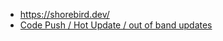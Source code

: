 - https://shorebird.dev/
- [Code Push / Hot Update / out of band updates](https://pixocial.feishu.cn/drive/home/)
